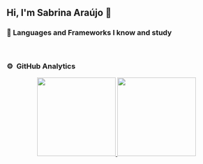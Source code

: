 ## Hi, I'm Sabrina Araújo 👋

### 🌱 Languages and Frameworks I know and study

<p align="left">
    <img src="https://img.shields.io/badge/Python-ff2f8e?style=flat&logo=python&logoColor=white" alt="">
    <img src="https://img.shields.io/badge/C-f3872f?style=flat&logo=c&logoColor=white" alt="">
    <img src="https://img.shields.io/badge/C%2B%2B-ffd900?style=flat&logo=c%2B%2B&logoColor=white" alt="">  
    <img src="https://img.shields.io/badge/HTML5-66df48?style=flat&logo=html5&logoColor=white" alt="">
    <img src="https://img.shields.io/badge/Java-6a77dd?style=flat&logo=openjdk&logoColor=white" alt="">
    <img src="https://img.shields.io/badge/MySQL-9803ce?style=flat&logo=mysql&logoColor=white" alt="">
    <img src="https://img.shields.io/badge/Docker-8e008e?style=flat&logo=docker&logoColor=white" alt=""> 
</p>

### ⚙️ &nbsp;GitHub Analytics

<p align="center">
<a href="https://github.com/AVS1508">
  <img height="180em" src="https://github-readme-stats-eight-theta.vercel.app/api?username=AVS1508&show_icons=true&theme=algolia&include_all_commits=true&count_private=true"/>
  <img height="180em" src="https://github-readme-stats-eight-theta.vercel.app/api/top-langs/?username=AVS1508&layout=compact&langs_count=8&theme=algolia"/>
</a>
</p>

<!--
**sabrizzs/sabrizzs** is a ✨ _special_ ✨ repository because its `README.md` (this file) appears on your GitHub profile.

Here are some ideas to get you started:

- 🔭 I’m currently working on ...
- 🌱 I’m currently learning ...
- 👯 I’m looking to collaborate on ...
- 🤔 I’m looking for help with ...
- 💬 Ask me about ...
- 📫 How to reach me: ...
- 😄 Pronouns: ...
- ⚡ Fun fact: ...
-->
